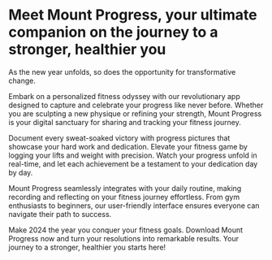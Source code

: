 # Meet Mount Progress, your ultimate companion on the journey to a stronger, healthier you

As the new year unfolds, so does the opportunity for transformative change. 

Embark on a personalized fitness odyssey with our revolutionary app designed to capture and celebrate your progress like never before. Whether you are sculpting a new physique or refining your strength, Mount Progress is your digital sanctuary for sharing and tracking your fitness journey.

Document every sweat-soaked victory with progress pictures that showcase your hard work and dedication. Elevate your fitness game by logging your lifts and weight with precision. Watch your progress unfold in real-time, and let each achievement be a testament to your dedication day by day.

Mount Progress seamlessly integrates with your daily routine, making recording and reflecting on your fitness journey effortless. From gym enthusiasts to beginners, our user-friendly interface ensures everyone can navigate their path to success.

Make 2024 the year you conquer your fitness goals. Download Mount Progress now and turn your resolutions into remarkable results. Your journey to a stronger, healthier you starts here!


